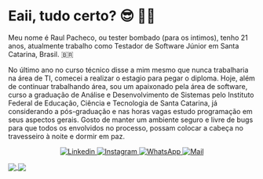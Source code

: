 <!--
<img align="right" height="280px" src="https://github.com/raulpacheco2k/raulpacheco2k/blob/main/man.png?raw=true" />
-->

# Eaii, tudo certo? 😎 👨‍💻
Meu nome é Raul Pacheco, ou tester bombado (para os intimos), tenho 21 anos, atualmente trabalho como Testador de Software Júnior em Santa Catarina, Brasil. 🇧🇷

No último ano no curso técnico disse a mim mesmo que nunca trabalharia na área de TI, comecei a realizar o estagio para pegar o diploma. Hoje, além de continuar trabalhando área, sou um apaixonado pela área de software, curso a graduação de Análise e Desenvolvimento de Sistemas pelo Instituto Federal de Educação, Ciência e Tecnologia de Santa Catarina, já considerando a pós-graduação e nas horas vagas estudo programação em seus aspectos gerais. Gosto de manter um ambiente seguro e livre de bugs para que todos os envolvidos no processo, possam colocar a cabeça no travesseiro à noite e dormir em paz.

<!--
<details>
  <summary> 🤘 Other things</summary>
  <p> 💬 You can ask me a few questions <a href="https://github.com/raulpacheco2k/raulpacheco2k/issues">here</a>.</p>
  <img src="https://visitor-badge.glitch.me/badge?page_id=github/raulpacheco2k">
</details>
-->

<p align="center">
  <a href="https://www.linkedin.com/in/raulpacheco2k">
    <img alt="Linkedin" src="https://img.shields.io/badge/LinkedIn-0077B5?style=for-the-badge&logo=linkedin&logoColor=white">
  </a>
  <a href="https://www.instagram.com/raulpacheco2k">
    <img alt="Instagram" src="https://img.shields.io/badge/Instagram-E4405F?style=for-the-badge&logo=instagram&logoColor=white">
  </a>
  <a href="https://api.whatsapp.com/send?phone=5548998210638">
    <img alt="WhatsApp" src="https://img.shields.io/badge/WhatsApp-25D366?style=for-the-badge&logo=whatsapp&logoColor=white">
  </a>
  <a href="mailto:eu@raulpacheco.com.br">
    <img alt="Mail" src="https://img.shields.io/badge/Gmail-D14836?style=for-the-badge&logo=gmail&logoColor=white">
  </a>
</p>

<a href="https://github.com/raulpacheco2k">
  <img align="center" src="https://github-readme-stats.vercel.app/api?username=raulpacheco2k&include_all_commits=true&count_private=true&hide_border=true&hide_rank=true&hide_title=true&theme=dark"/>
  <img align="center" src="https://github-readme-stats.vercel.app/api/wakatime?username=raulpacheco2k&theme=dark&hide_border=true&hide_title=true&langs_count=5"/>
</a>


<!--
<p align="center">
<a href="#"><img src="https://img.shields.io/badge/PHP-777BB4?style=for-the-badge&logo=php&logoColor=white"></a>
<a href="#"><img src="https://img.shields.io/badge/Python-3776AB?style=for-the-badge&logo=python&logoColor=white"></a>
</p>
-->
